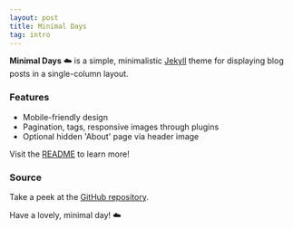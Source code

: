```yaml
---
layout: post
title: Minimal Days
tag: intro
---
```


**Minimal Days** ☁️ is a simple, minimalistic [Jekyll](http://jekyllrb.com) theme for displaying blog posts in a single-column layout.

### Features
* Mobile-friendly design
* Pagination, tags, responsive images through plugins
* Optional hidden 'About' page via header image

Visit the [README](https://github.com/zenje/minimal-days-theme#readme) to learn more!

### Source
Take a peek at the <a href="https://github.com/poole/lanyon">GitHub repository</a>.

Have a lovely, minimal day! ☁️
